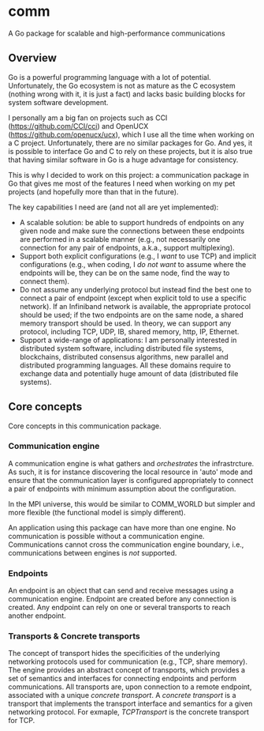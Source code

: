 # comm
A Go package for scalable and high-performance communications

## Overview

Go is a powerful programming language with a lot of potential. Unfortunately,
the Go ecosystem is not as mature as the C ecosystem (nothing wrong with it,
it is just a fact) and lacks basic building blocks for system software
development.

I personally am a big fan on projects such as CCI (https://github.com/CCI/cci)
and OpenUCX (https://github.com/openucx/ucx), which I use all the time when
working on a C project. Unfortunately, there are no similar packages for Go.
And yes, it is possible to interface Go and C to rely on these projects, but
it is also true that having similar software in Go is a huge advantage for
consistency.

This is why I decided to work on this project: a communication package in Go
that gives me most of the features I need when working on my pet projects
(and hopefully more than that in the future).

The key capabilities I need are (and not all are yet implemented):
- A scalable solution: be able to support hundreds of endpoints on any
given node and make sure the connections between these endpoints are
performed in a scalable manner (e.g., not necessarily one connection
for any pair of endpoints, a.k.a., support multiplexing).
- Support both explicit configurations (e.g., I *want* to use TCP) and
implicit configurations (e.g., when coding, I *do not want* to assume
where the endpoints will be, they can be on the same node, find the
way to connect them).
- Do not assume any underlying protocol but instead find the best one
to connect a pair of endpoint (except when explicit told to use a
specific network). If an Infiniband network is available,
the appropriate protocol should be used; if the two endpoints are on
the same node, a shared memory transport should be used. In theory,
we can support any protocol, including TCP, UDP, IB, shared memory,
http, IP, Ethernet.
- Support a wide-range of applications: I am personally interested
in distributed system software, including distributed file systems,
blockchains, distributed consensus algorithms, new parallel and
distributed programming languages. All these domains require to
exchange data and potentially huge amount of data (distributed
file systems).

## Core concepts

Core concepts in this communication package.

### Communication engine

A communication engine is what gathers and *orchestrates* the infrastrcture.
As such, it is for instance discovering the local resource in 'auto' mode
and ensure that the communication layer is configured appropriately to
connect a pair of endpoints with minimum assumption about the configuration.

In the MPI universe, this would be similar to COMM_WORLD but simpler and
more flexible (the functional model is simply different).

An application using this package can have more than one engine. No
communication is possible without a communication engine. Communications
cannot cross the communication engine boundary, i.e., communications
between engines is *not* supported.

### Endpoints

An endpoint is an object that can send and receive messages using a
communication engine. Endpoint are created before any connection is
created. Any endpoint can rely on one or several transports to reach
another endpoint.

### Transports & Concrete transports

The concept of transport hides the specificities of the underlying
networking protocols used for communication (e.g., TCP, share memory).
The engine provides an abstract concept of transports, which provides
a set of semantics and interfaces for connecting endpoints and perform
communications. All transports are, upon connection to a remote endpoint,
associated with a unique *concrete transport*. A *concrete transport* is
a transport that implements the transport interface and semantics for 
a given networking protocol. For exmaple, *TCPTransport* is the concrete
transport for TCP.

